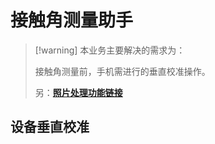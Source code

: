 # 接触角测量助手

> [!warning] 本业务主要解决的需求为：
> 
> 接触角测量前，手机需进行的垂直校准操作。
> 
> 另：[**照片处理功能链接**](drop-pic-process.md)

## 设备垂直校准

<!-- 垂直校准组件 -->
<VerticalCalibration />

